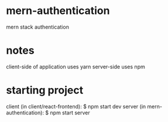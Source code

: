 # mern-authentication
mern stack authentication

# notes

client-side of application uses yarn
server-side uses npm

# starting project

client (in client/react-frontend): $ npm start dev
server (in mern-authentication): $ npm start server
